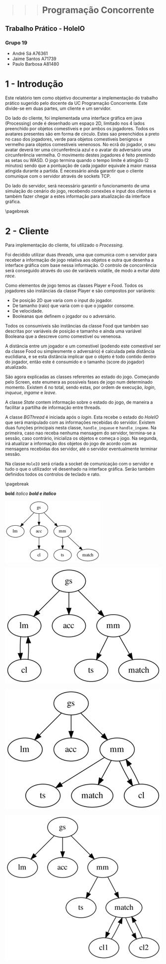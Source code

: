 >>># Programação Concorrente


## Trabalho Prático - HoleIO

### Grupo 19
* André Sá A76361
* Jaime Santos A71739
* Paulo Barbosa A81480


# 1 - Introdução
Este relatório tem como objetivo documentar a implementação do trabalho prático sugerido pelo docente da UC Programação Concorrente. Este divide-se em duas partes, um cliente e um servidor.

Do lado do cliente, foi implementada uma interface gráfica em java (Processing) onde é desenhado um espaço 2D, limitado nos 4 lados preenchido por objetos comestiveis e por ambos os jogadores. Todos os avatares presentes são em forma de circulo. Estes sao preenchidos a preto no caso dos jogadores, verde para objetos comestiveis benignos e vermelho para objetos comestiveis venenosos. No ecrã do jogador, o seu avatar deverá ter uma circunferência azul e o avatar do adversário uma circunferência vermelha. O movimento destes jogadores é feito premindo as setas ou WASD. O jogo termina quando o tempo limite é atingido (2 minutos) sendo que a pontuação de cada jogador equivale à maior massa atingida durante a partida. É necessário ainda garantir que o cliente comunique com o servidor através de sockets TCP.

Do lado do servidor, será necessário garantir o funcionamento de uma simulação do cenário do jogo, recebendo conexões e input dos clientes e também fazer chegar a estes informação para atualização da interface gráfica.

\pagebreak

# 2 - Cliente
Para implementação do cliente, foi utilizado o _Processing_. 

Foi decidido utilizar duas _threads_, uma que comunica com o servidor para receber a informação de jogo relativa aos objetos e outra que desenha a interface gráfica com base nessa informação. O controlo de concorrência será conseguido através do uso de variáveis volatile, de modo a evitar _data race_.

Como elementos de jogo temos as classes Player e Food. Todos os jogadores são instâncias da classe Player e são compostos por variáveis:

 * De posição 2D que varia com o input do jogador.
 * De tamanho (raio) que varia com o que o jogador consome.
 * De velocidade.
 * Booleanas que definem o jogador ou o adversário.

Todos os consumiveis são instâncias da classe Food que também sao descritas por variáveis de posição e tamanho e ainda uma variável Booleana que a descreve como comestivel ou venenosa.

A distância entre um jogador e um comestivel (podendo este comestivel ser da classe Food ou simplesmente o adversário) é calculada pela distância euclidiana, e se esta distância implicar que o objeto é todo contido dentro do jogador, então este é consumido e o tamanho (score do jogador) atualizado.

São agora explicadas as classes referentes ao estado do jogo. Começando pelo Screen, este enumera as possiveis fases de jogo num determinado momento. Existem 4 no total, sendo estas, por ordem de execução, _login_, _inqueue_, _ingame_ e _leave_.

A classe _State_ contem informação sobre o estado do jogo, de maneira a facilitar a partilha de informação entre threads.

A classe _BGThread_ é iniciada após o _login_. Esta recebe o estado do _HoleIO_ que será manipulado com as informações recebidas do servidor. Existem duas funções principais nesta classe, `handle_inqueue` e `handle_ingame`. Na primeira, caso nao receba nenhuma mensagem do servidor, termina-se a sessão, caso contrário, inicializa os objetos e começa o jogo. Na segunda, irá atualizar a informação dos objetos do jogo de acordo com as mensagens recebidas dos servidor, até o servidor eventualmente terminar sessão.

Na classe `HoleIO` será criada a socket de comunicação com o servidor e tudo o que o utilizador vê desenhado na interface gráfica. Serão também definidos todos os controlos de teclado e rato.

\pagebreak

**bold** _italico_ __*bold e italico*__

![Supervision tree](supervision_tree.png)

![A client before authenticating](cl_auth.png)

![A client waiting for a match](cl_waiting.png)

![Two clients in-game](cl_ingame.png)
